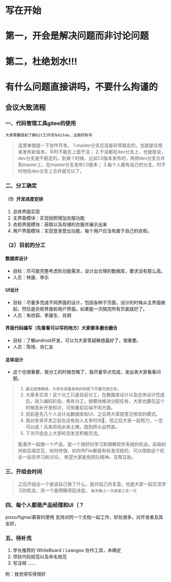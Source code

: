 # 写在开始
# 第一，开会是解决问题而非讨论问题
# 第二，杜绝划水!!!
# 有什么问题直接讲吗，不要什么拘谨的

## 会议大致流程
### 一、代码管理工具gitee的使用
`大家需要提前了解Git工作流与Gitee，注册好账号`
> 这里单独提一下协作开发。
> 1.master分支应该是非常稳定的，也就是仅用来发布新版本，平时不能在上面干活；
   2.干活都在dev分支上，也就是说，dev分支是不稳定的，到某个时候，比如1.0版本发布时，再把dev分支合并到master上，在master分支发布1.0版本；
   3.每个人都有自己的分支，时不时地往dev分支上合并就可以了。
### 二、分工确定
#### （1）开发进度安排
1. 总体界面实现
2. 主界面模块：实现拍照增加衣服功能  
3. 衣柜界面模块：获取以及存储的衣服并展示出来
4. 用户界面模块：实现登录登出功能，每个用户应当有属于自己的衣柜。

### （2）目前的分工

#### 数据库设计
- 目标：尽可能完整考虑到功能需求，设计出合理的数据库，要求没有那么高。
- 人员：林康、李乐

#### UI设计
- 目标：尽量多完成不同界面的设计，包括各种子页面，设计的时候从主界面做起，然后是衣柜界面和用户界面。如果能一次搞完所有页面就好了。
- 人员：朱欣茹、李康生、肖炯

#### 界面代码编写（先看看可以写的地方）大家都多磨合磨合
- 目标：了解android开发，可以为大家答疑解惑最好了，很重要。
- 人员：陈琦、肖仁友

#### 总体设计
- 这个也很重要，我分工的时候忽略了，我尽量早点完成，发出来大家看看问题。

> 1. `最近疫情肆虐，大家在保重身体的前提下尽量完成任务。` 
> 2. 大家多交流！这个分工只是目前分工，在数据库设计以及总体设计完成后，进入编码阶段，再有分工，按模块推进分配任务，大家也要在这个时候恶补开发知识，可侧重前后端不同方面。
> 3. 目前是先几个人设计出数据库和UI，之后再大家提意见修改的模式。
> 4. 我对安卓开发之前也没有投入太多时间😬，但之后大家一起努力，一定可以成！兵来将挡水来土掩，路到桥头自然直。
> 5. 下次开组会上大家轮流发言积极交流。










> 能凑齐一起做一个产品，是一个很好的学习和理解软件系统的机会。前端如何和后端交互，如何传值、如何传File都是有标准流程的，可以借助这个机会一起去学习和讨论。
> 希望大家能有团队精神，互帮互助。
### 三、开组会时间
> 之后开组会一个是说自己做了什么，是对自己的复盘，也是大家一起交流学习的机会，另一个是明确项目进度。
   `每天晚上一次或者三天一次`


### 四、每个人都是产品经理和UI（？
pixso/figma/慕客的使用
支持对同一个文档一起工作，好处很多，对开发者及其友好。
### 五、待补充
1. 学长推荐的  WhiteBoard / Leangoo 协作工具，未确定
2. 项目代码规范以及命名规范
3. 写注释
......

附：我觉得写得很好
